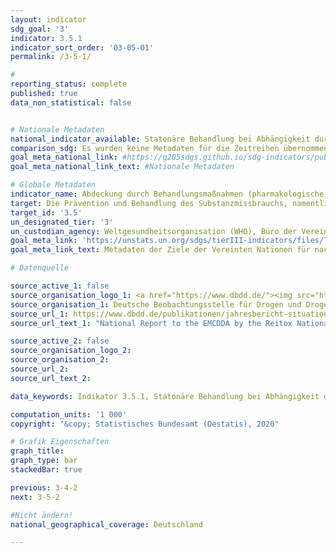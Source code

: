 ```yaml
---
layout: indicator
sdg_goal: '3'
indicator: 3.5.1
indicator_sort_order: '03-05-01'
permalink: /3-5-1/

#
reporting_status: complete
published: true
data_non_statistical: false


# Nationale Metadaten
national_indicator_available: Statonäre Behandlung bei Abhängigkeit durch psychoaktive Substanzen <br> Stationäre Behandlung bei Alkoholabhänigkeit
comparison_sdg: Es wurden keine Metadaten für die Zeitreihen übernommen.
goal_meta_national_link: #https://g205sdgs.github.io/sdg-indicators/public/MetaDe/3.5.1.pdf
goal_meta_national_link_text: #Nationale Metadaten

# Globale Metadaten
indicator_name: Abdeckung durch Behandlungsmaßnahmen (pharmakologische, psychosoziale und Rehabilitations- und Nachsorgeleistungen) bei Substanzmissbrauch
target: Die Prävention und Behandlung des Substanzmissbrauchs, namentlich des Suchtstoffmissbrauchs und des schädlichen Gebrauchs von Alkohol, verstärken
target_id: '3.5'
un_designated_tier: '3'
un_custodian_agency: Weltgesundheitsorganisation (WHO), Büro der Vereinten Nationen für Drogen- und Verbrechensbekämpfung (UNODC)
goal_meta_link: 'https://unstats.un.org/sdgs/tierIII-indicators/files/Tier3-03-05-01.pdf'
goal_meta_link_text: Metadaten der Ziele der Vereinten Nationen für nachhaltige Entwicklung

# Datenquelle

source_active_1: false
source_organisation_logo_1: <a href="https://www.dbdd.de/"><img src="https://g205sdgs.github.io/sdg-indicators/public/logos/dbdd.png" alt="Logo DBDD" /></a>
source_organisation_1: Deutsche Beobachtungsstelle für Drogen und Drogensucht (DBDD)
source_url_1: https://www.dbdd.de/publikationen/jahresbericht-situation-illegaler-drogen-in-deutschland.html
source_url_text_1: "National Report to the EMCDDA by the Reitox National Focal Point, Workbook Drugs"

source_active_2: false
source_organisation_logo_2:
source_organisation_2:
source_url_2:
source_url_text_2:

data_keywords: Indikator 3.5.1, Statonäre Behandlung bei Abhängigkeit durch psychoaktive Substanzen, Stationäre Behandlung bei Alkoholabhänigkeit, Drogensucht, Drogenentzug,Weltgesundheitsorganisation (WHO), Büro der Vereinten Nationen für Drogen- und Verbrechensbekämpfung (UNODC), Deutsche Beobachtungsstelle für Drogen und Drogensucht (DBDD)

computation_units: '1 000'
copyright: "&copy; Statistisches Bundesamt (Destatis), 2020"

# Grafik Eigenschaften
graph_title:
graph_type: bar
stackedBar: true  

previous: 3-4-2
next: 3-5-2

#Nicht ändern!
national_geographical_coverage: Deutschland

---
```

